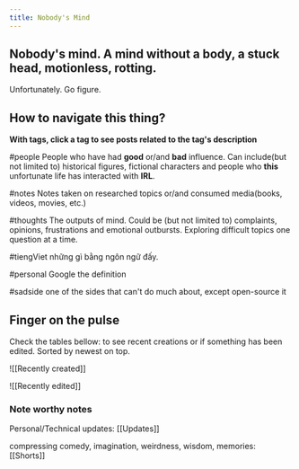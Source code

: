 ```yaml
---
title: Nobody's Mind
---
```

## Nobody's mind. A mind without a body, a stuck head, motionless, rotting. 
Unfortunately. Go figure.
## How to navigate this thing?

**With tags, click a tag to see posts related to the tag's description**

#people
People who have had **good** or/and **bad** influence. Can include(but not limited to) historical figures, fictional characters and people who **this** unfortunate life has interacted with **IRL**.

#notes
Notes taken on researched topics or/and consumed media(books, videos, movies, etc.)

#thoughts
The outputs of mind. Could be (but not limited to) complaints, opinions, frustrations and emotional outbursts. Exploring difficult topics one question at a time.

#tiengViet
những gì bằng ngôn ngữ đấy.

#personal
Google the definition

#sadside
one of the sides that can't do much about, except open-source it
## Finger on the pulse

Check the tables bellow: to see recent creations or if something has been edited. Sorted by newest on top.

![[Recently created]]

![[Recently edited]]

### Note worthy notes
Personal/Technical updates:
[[Updates]]

compressing comedy, imagination, weirdness, wisdom, memories:
[[Shorts]]
